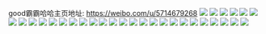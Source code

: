 good霸霸哈哈主页地址: https://weibo.com/u/5714679268 
![](https://wx4.sinaimg.cn/mw2000/006eKd8gly1h9f5rer994j32dc35sh9r.jpg) 
![](https://wx4.sinaimg.cn/mw2000/006eKd8gly1h9f5rh6bonj31oy1oy1kx.jpg) 
![](https://wx4.sinaimg.cn/mw2000/006eKd8gly1h9f5rfh7r3j31p81p84aa.jpg) 
![](https://wx4.sinaimg.cn/mw2000/006eKd8gly1h9f5rhfdjsj30uk0fw0te.jpg) 
![](https://wx4.sinaimg.cn/mw2000/006eKd8gly1h9bpen5w5aj32da35sqv6.jpg) 
![](https://wx4.sinaimg.cn/mw2000/006eKd8gly1h9bpem0i2kj32dc35sx6q.jpg) 
![](https://wx4.sinaimg.cn/mw2000/006eKd8gly1h9bpekidsdj32dc35su0y.jpg) 
![](https://wx4.sinaimg.cn/mw2000/006eKd8gly1h9bpep6lwxj32dc35s1kz.jpg) 
![](https://wx4.sinaimg.cn/mw2000/006eKd8gly1h9bpej9b18j32da35s7wi.jpg) 
![](https://wx4.sinaimg.cn/mw2000/006eKd8gly1h970laat6oj313y1hcnfs.jpg) 
![](https://wx4.sinaimg.cn/mw2000/006eKd8gly1h6rws23hbrj316o1s0twg.jpg) 
![](https://wx4.sinaimg.cn/mw2000/006eKd8gly1h6rws2ommtj316o1s00wj.jpg) 
![](https://wx4.sinaimg.cn/mw2000/006eKd8gly1h6rws1ezzrj316o1s01gh.jpg) 
![](https://wx4.sinaimg.cn/mw2000/006eKd8gly1h6rws6uzbsj316e1kigod.jpg) 
![](https://wx4.sinaimg.cn/mw2000/006eKd8gly1h6rws9ygmyj31kw16oq52.jpg) 
![](https://wx4.sinaimg.cn/mw2000/006eKd8gly1h6rws7flpej31kw16o75m.jpg) 
![](https://wx4.sinaimg.cn/mw2000/006eKd8gly1h5nifxp0y5j30u00u0n1m.jpg) 
![](https://wx4.sinaimg.cn/mw2000/006eKd8gly1h4etjvqm3pj30u2142qb5.jpg) 
![](https://wx4.sinaimg.cn/mw2000/006eKd8gly1h2l2rw34azj32c0340hdu.jpg) 
![](https://wx4.sinaimg.cn/mw2000/006eKd8gly1h2l2sl8fo8j32c0340e82.jpg) 
![](https://wx4.sinaimg.cn/mw2000/006eKd8gly1h2l2s1fxgoj32c0340b2a.jpg) 
![](https://wx4.sinaimg.cn/mw2000/006eKd8gly1h2l2rssm8pj32c0340e82.jpg) 
![](https://wx4.sinaimg.cn/mw2000/006eKd8gly1h1jonbxpxlj33402c0kjp.jpg) 
![](https://wx4.sinaimg.cn/mw2000/006eKd8gly1h1jonffsmaj33402c07wl.jpg) 
![](https://wx4.sinaimg.cn/mw2000/006eKd8gly1h1ecgzwnbaj31sc2dsb29.jpg) 
![](https://wx4.sinaimg.cn/mw2000/006eKd8gly1h1ecgw5revj31sc2dsb29.jpg) 
![](https://wx4.sinaimg.cn/mw2000/006eKd8gly1h1ech3t423j31sc2ds4qp.jpg) 
![](https://wx4.sinaimg.cn/mw2000/006eKd8gly1h1ecgsjfxqj31sc2dsb29.jpg) 
![](https://wx4.sinaimg.cn/mw2000/006eKd8gly1h1ecgorlvnj31sc2dsb29.jpg) 
![](https://wx4.sinaimg.cn/mw2000/006eKd8gly1h1ech8q66nj31j321gkjl.jpg) 

